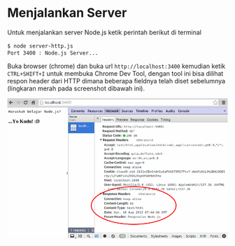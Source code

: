 # Menjalankan Server

Untuk menjalankan server Node.js ketik perintah berikut di terminal

```
$ node server-http.js
Port 3400 : Node.js Server...

```

Buka browser (chrome) dan buka url `http://localhost:3400` kemudian ketik `CTRL+SHIFT+I` untuk membuka Chrome Dev Tool, dengan tool ini bisa dilihat respon header dari HTTP dimana beberapa fieldnya telah diset sebelumnya (lingkaran merah pada screenshot dibawah ini).


![server-response-dev-tool](/images/server-response-dev-tool.png)


